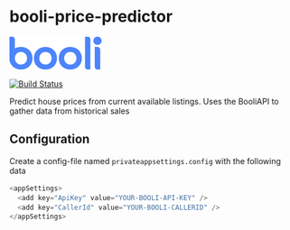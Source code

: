 # booli-price-predictor
![](booli_logo.png?raw=true "Booli")

[![Build Status](https://dev.azure.com/niklasbrannlund/house-price-predictor/_apis/build/status/niklasbrannlund.booli-price-predictor?branchName=master)](https://dev.azure.com/niklasbrannlund/house-price-predictor/_build/latest?definitionId=1&branchName=master)

Predict house prices from current available listings.
Uses the BooliAPI to gather data from historical sales


## Configuration
Create a config-file named `privateappsettings.config` with the following data
```C#
<appSettings>
  <add key="ApiKey" value="YOUR-BOOLI-API-KEY" />
  <add key="CallerId" value="YOUR-BOOLI-CALLERID" />
</appSettings>
```
